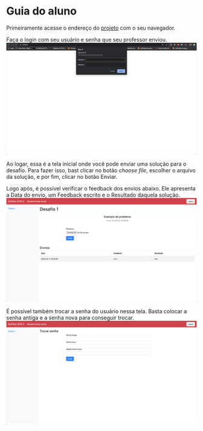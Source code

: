 # Guia do aluno


Primeiramente acesse o endereço do [projeto](www.servidordedesafios.com) com o seu navegador.

Faça o login com seu usuário e senha que seu professor enviou.
![Login](./img/img3.png)


Ao logar, essa é a tela inicial onde você pode enviar uma solução para o desafio. Para fazer isso, bast clicar no botão
_choose file_, escolher o arquivo da solução, e por fim, clicar no botão Enviar.


Logo após, é possível verificar o feedback dos envios abaixo. Ele apresenta a Data do envio, um Feedback escrito e o
Resultado daquela solução.
![Tela Inicial](./img/img1.png)

É possível também trocar a senha do usuário nessa tela. Basta colocar a senha antiga e a senha nova para conseguir trocar.
![Trocar senha](./img/img2.png)